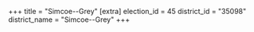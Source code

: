 +++
title = "Simcoe--Grey"
[extra]
election_id = 45
district_id = "35098"
district_name = "Simcoe--Grey"
+++
